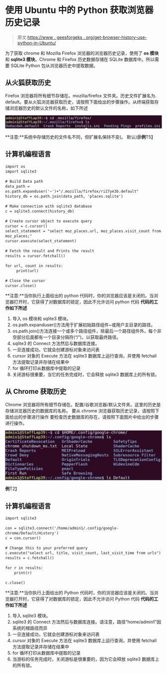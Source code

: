 # 使用 Ubuntu 中的 Python 获取浏览器历史记录

> 原文:[https://www . geesforgeks . org/get-browser-history-use-python-in-Ubuntu/](https://www.geeksforgeeks.org/get-browser-history-using-python-in-ubuntu/)

为了获取 chrome 和 Mozilla Firefox 浏览器的浏览器历史记录，使用了 **os 模块**和 **sqlite3 模块**。Chrome 和 Firefox 历史数据存储在 SQLite 数据库中。所以需要 SQLite Python 包从浏览器历史中提取数据。

## 从火狐获取历史

Firefox 浏览器将所有细节存储在。mozilla/firefox 文件夹。历史文件扩展名为. default。要从火狐浏览器获取历史，请按照下面给出的步骤操作。从终端获取存储浏览器历史的默认文件的名称，如下所述

![](img/6e3fb4339eaa1979dc16af3544284f5c.png)

**注意:**系统中存储历史的文件名不同，但扩展名保持不变(。
默认)**示例**T5】

## 计算机编程语言

```
import os
import sqlite3

# Build Data path
data_path = os.path.expanduser('~')+"/.mozilla/firefox/ri27ye3b.default"
history_db = os.path.join(data_path, 'places.sqlite')

# Make connection with sqlite3 database
c = sqlite3.connect(history_db)

# Create cursor object to execute query
cursor = c.cursor()
select_statement = "select moz_places.url, moz_places.visit_count from moz_places;"
cursor.execute(select_statement)

# Fetch the result and Prints the result
results = cursor.fetchall()

for url, count in results:
     print(url)

# Close the cursor
cursor.close()
```

**注意:**当你执行上面给出的 python 代码时，你的浏览器应该是关闭的。当浏览器打开时，它获得了对数据库的锁定，因此不允许访问 python 代码
**代码的工作如下所述**

1.  导入 os 模块和 sqlite3 模块。
2.  os.path.expanduser()方法用于扩展初始路径组件~或用户主目录的路径。
3.  os.path.join()方法连接一个或多个路径组件，除最后一个路径组件外，每个非空部分后面都有一个目录分隔符(“/”)，以获取最终路径。
4.  sqlite3 的 Connect 方法然后与数据库连接。
5.  一旦连接成功，它就会创建游标对象来访问表
6.  cursor 对象的 Execute 方法在 sqlite3 数据库上运行查询，并使用 fetchall 方法提取记录并存储在结果中
7.  for 循环打印从数据库中提取的记录
8.  关闭游标很重要，当它的任务完成时，它会释放 sqlite3 数据库上的所有锁。

## 从 Chrome 获取历史

Chrome 浏览器将所有细节存储在。配置/谷歌浏览器/默认文件夹。这里的历史是存储浏览器历史的数据库的名称。
要从 chrome 浏览器获取历史记录，请按照下面给出的步骤进行操作
要检查历史数据库的存在，请按照下面图片中给出的步骤进行操作。

![](img/181d92aa6a57971d44aa76db6a4c6892.png)

**例**T2】

## 计算机编程语言

```
import sqlite3

con = sqlite3.connect('/home/admin1/.config/google-chrome/Default/History')
c = con.cursor()

# Change this to your preferred query
c.execute("select url, title, visit_count, last_visit_time from urls")
results = c.fetchall()

for r in results:
    print(r)

c.close()
```

**注意:**当你执行上面给出的 Python 代码时，你的浏览器应该是关闭的。当浏览器打开时，它获得了对数据库的锁定，因此不允许访问 Python 代码
**代码的工作如下所述**

1.  导入 sqlite3 模块。
2.  sqlite3 的 Connect 方法然后与数据库连接。请注意，路径“home/admin1”因系统的根路径而异
3.  一旦连接成功，它就会创建游标对象来访问表
4.  cursor 对象的 Execute 方法在 sqlite3 数据库上运行查询，并使用 fetchall 方法提取记录并存储在结果中
5.  for 循环打印从数据库中提取的记录
6.  当游标的任务完成时，关闭游标是很重要的，因为它会释放 sqlite3 数据库上的所有锁。